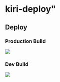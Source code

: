 # kiri-deploy" 

## Deploy
### Production Build
<a href="https://portal.azure.com/#create/Microsoft.Template/uri/https%3A%2F%2Fraw.githubusercontent.com%2Fschmm2%2Fkiri-deploy%2Fmaster%2Fdeployment%2Fazuredeploy.json/createUIDefinitionUri/https%3A%2F%2Fraw.githubusercontent.com%2Fschmm2%2Fkiri-deploy%2Fmaster%2Fdeployment%2FuiDefinition.json" target="_blank"><img src="https://aka.ms/deploytoazurebutton"/></a>

### Dev Build
<a href="https://portal.azure.com/#create/Microsoft.Template/uri/https%3A%2F%2Fraw.githubusercontent.com%2Fschmm2%2Fkiri-deploy%2Fdev%2Fdeployment%2Fazuredeploy.json/createUIDefinitionUri/https%3A%2F%2Fraw.githubusercontent.com%2Fschmm2%2Fkiri-deploy%2Fdev%2Fdeployment%2FuiDefinition.json" target="_blank"><img src="https://aka.ms/deploytoazurebutton"/></a>